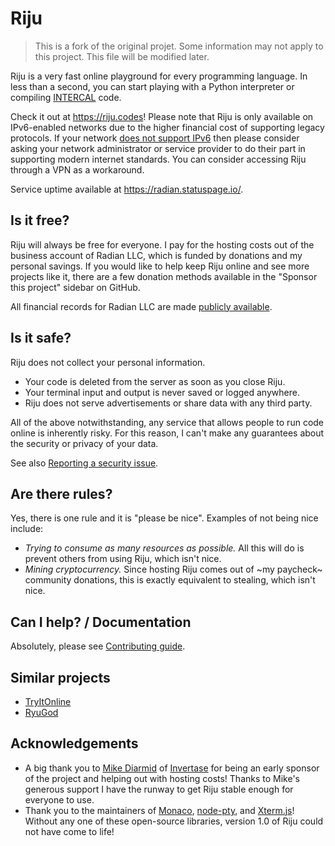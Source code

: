 # Riju

> This is a fork of the original projet. Some information may not apply to this project. This file will be modified later.

Riju is a very fast online playground for every programming language.
In less than a second, you can start playing with a Python interpreter
or compiling [INTERCAL](https://en.wikipedia.org/wiki/INTERCAL) code.

Check it out at <https://riju.codes>! Please note that Riju is only
available on IPv6-enabled networks due to the higher financial cost of
supporting legacy protocols. If your network [does not support
IPv6](https://test-ipv6.com/) then please consider asking your network
administrator or service provider to do their part in supporting
modern internet standards. You can consider accessing Riju through a
VPN as a workaround.

Service uptime available at <https://radian.statuspage.io/>.

## Is it free?

Riju will always be free for everyone. I pay for the hosting costs out
of the business account of Radian LLC, which is funded by donations
and my personal savings. If you would like to help keep Riju online
and see more projects like it, there are a few donation methods
available in the "Sponsor this project" sidebar on GitHub.

All financial records for Radian LLC are made [publicly
available](https://github.com/radian-software/financials).

## Is it safe?

Riju does not collect your personal information.

* Your code is deleted from the server as soon as you close Riju.
* Your terminal input and output is never saved or logged anywhere.
* Riju does not serve advertisements or share data with any third party.

All of the above notwithstanding, any service that allows people to
run code online is inherently risky. For this reason, I can't make any
guarantees about the security or privacy of your data.

See also [Reporting a security issue](SECURITY.md).

## Are there rules?

Yes, there is one rule and it is "please be nice". Examples of not
being nice include:

* *Trying to consume as many resources as possible.* All this will do
  is prevent others from using Riju, which isn't nice.
* *Mining cryptocurrency.* Since hosting Riju comes out of ~my
  paycheck~ community donations, this is exactly equivalent to
  stealing, which isn't nice.

## Can I help? / Documentation

Absolutely, please see [Contributing guide](CONTRIBUTING.md).

## Similar projects

* [TryItOnline](https://tio.run/)
* [RyuGod](https://www.ryugod.com/)

## Acknowledgements

* A big thank you to [Mike Diarmid](https://github.com/Salakar) of
  [Invertase](https://github.com/invertase) for being an early sponsor
  of the project and helping out with hosting costs! Thanks to Mike's
  generous support I have the runway to get Riju stable enough for
  everyone to use.
* Thank you to the maintainers of
  [Monaco](https://github.com/microsoft/monaco-editor),
  [node-pty](https://github.com/microsoft/node-pty), and
  [Xterm.js](https://github.com/xtermjs/xterm.js/)! Without any one of
  these open-source libraries, version 1.0 of Riju could not have come
  to life!
